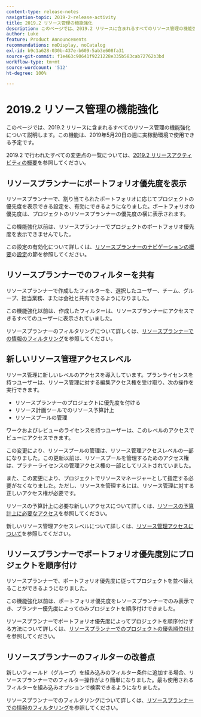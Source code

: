 ```yaml
---
content-type: release-notes
navigation-topic: 2019-2-release-activity
title: 2019.2 リソース管理の機能強化
description: このページでは、2019.2 リリースに含まれるすべてのリソース管理の機能強化について説明します。この機能は、2019年5月20日の週に実稼動環境で使用できる予定です。
author: Luke
feature: Product Announcements
recommendations: noDisplay, noCatalog
exl-id: b9c1a628-030b-437e-b609-5ab3e608fa31
source-git-commit: f1e463c90641f9221228e335b583cab72762b3bd
workflow-type: tm+mt
source-wordcount: '512'
ht-degree: 100%

---
```


# 2019.2 リソース管理の機能強化

このページでは、2019.2 リリースに含まれるすべてのリソース管理の機能強化について説明します。この機能は、2019年5月20日の週に実稼動環境で使用できる予定です。

2019.2 で行われたすべての変更点の一覧については、[2019.2 リリースアクティビティの概要](../../../../product-announcements/product-releases/quarterly-release-archive/2019.2-release-activity/2019-2-release-activity-overview.md)を参照してください。

## リソースプランナーにポートフォリオ優先度を表示

リソースプランナーで、割り当てられたポートフォリオに応じてプロジェクトの優先度を表示できる設定を、有効にできるようになりました。ポートフォリオの優先度は、プロジェクトのリソースプランナーの優先度の横に表示されます。

この機能強化以前は、リソースプランナーでプロジェクトのポートフォリオ優先度を表示できませんでした。

この設定の有効化について詳しくは、[リソースプランナーのナビゲーションの概要](../../../../resource-mgmt/resource-planning/resource-planner-navigation.md)の[設定](../../../../resource-mgmt/resource-planning/resource-planner-navigation.md#settings)の節を参照してください。

## リソースプランナーでのフィルターを共有

リソースプランナーで作成したフィルターを、選択したユーザー、チーム、グループ、担当業務、または会社と共有できるようになりました。

この機能強化以前は、作成したフィルターは、リソースプランナーにアクセスできるすべてのユーザーに表示されていました。

リソースプランナーのフィルタリングについて詳しくは、[リソースプランナーでの情報のフィルタリング](../../../../resource-mgmt/resource-planning/filter-resource-planner.md)を参照してください。

## 新しいリソース管理アクセスレベル

リソース管理に新しいレベルのアクセスを導入しています。プランライセンスを持つユーザーは、リソース管理に対する編集アクセス権を受け取り、次の操作を実行できます。

* リソースプランナーのプロジェクトに優先度を付ける
* リソース計画ツールでのリソース予算計上
* リソースプールの管理

ワークおよびレビューのライセンスを持つユーザーは、このレベルのアクセスでビューにアクセスできます。

この変更により、リソースプールの管理は、リソース管理アクセスレベルの一部になりました。この更新以前は、リソースプールを管理するためのアクセス権は、プラナーライセンスの管理アクセス権の一部としてリストされていました。

また、この変更により、プロジェクトでリソースマネージャーとして指定する必要がなくなりました。ただし、リソースを管理するには、リソース管理に対する正しいアクセス権が必要です。

リソースの予算計上に必要な新しいアクセスについて詳しくは、[リソースの予算計上に必要なアクセス](../../../../resource-mgmt/resource-planning/access-needed-to-budget-resources.md)を参照してください。

新しいリソース管理アクセスレベルについて詳しくは、[リソース管理アクセスについて](../../../../administration-and-setup/add-users/configure-and-grant-access/grant-access-resource-management.md)を参照してください。

## リソースプランナーでポートフォリオ優先度別にプロジェクトを順序付け

リソースプランナーで、ポートフォリオ優先度に従ってプロジェクトを並べ替えることができるようになりました。

この機能強化以前は、ポートフォリオ優先度をレソースプランナーでのみ表示でき、プランナー優先度によってのみプロジェクトを順序付けできました。

リソースプランナーでポートフォリオ優先度によってプロジェクトを順序付けする方法について詳しくは、[リソースプランナーでのプロジェクトの優先順位付け](../../../../resource-mgmt/resource-planning/prioritize-projects-resource-planner.md)を参照してください。

## リソースプランナーのフィルターの改善点

新しいフィールド（グループ）を組み込みのフィルター条件に追加する場合、リソースプランナーでのフィルター操作がより簡単になりました。最も使用されるフィルターを組み込みオプションで検索できるようになりました。

リソースプランナーでのフィルタリングについて詳しくは、[リソースプランナーでの情報のフィルタリング](../../../../resource-mgmt/resource-planning/filter-resource-planner.md)を参照してください。

